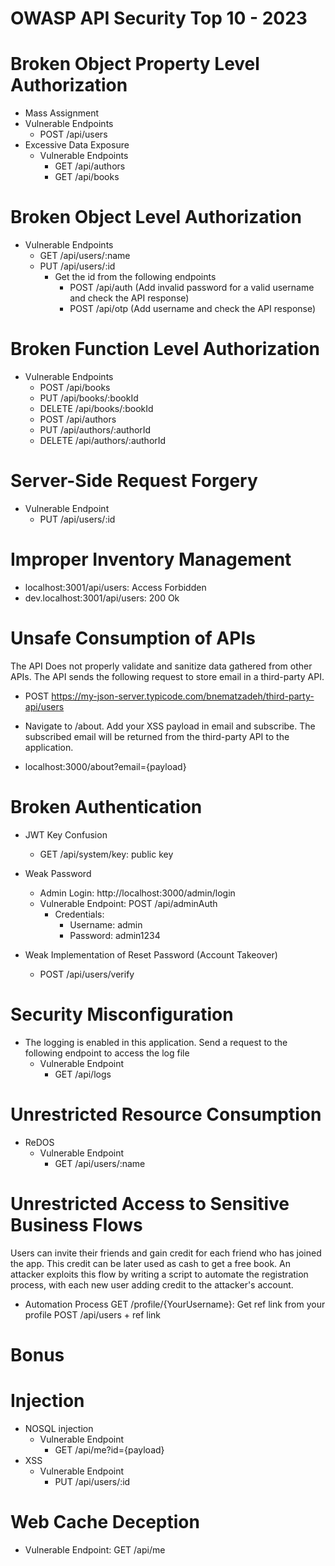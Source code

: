  # OWASP API Security Top 10 - 2023

# Broken Object Property Level Authorization

 - Mass Assignment
  - Vulnerable Endpoints
    - POST /api/users
- Excessive Data Exposure
  - Vulnerable Endpoints
    - GET /api/authors
    - GET /api/books

# Broken Object Level Authorization

- Vulnerable Endpoints
  - GET /api/users/:name
  - PUT /api/users/:id
    - Get the id from the following endpoints
      - POST /api/auth (Add invalid password for a valid username and check the API response)
      - POST /api/otp (Add username and check the API response)

# Broken Function Level Authorization

- Vulnerable Endpoints
  - POST /api/books
  - PUT /api/books/:bookId
  - DELETE /api/books/:bookId
  - POST /api/authors
  - PUT /api/authors/:authorId
  - DELETE /api/authors/:authorId

# Server-Side Request Forgery

- Vulnerable Endpoint
  - PUT /api/users/:id

# Improper Inventory Management

- localhost:3001/api/users: Access Forbidden
- dev.localhost:3001/api/users: 200 Ok

# Unsafe Consumption of APIs

The API Does not properly validate and sanitize data gathered from other APIs. The API sends the following request to store email in a third-party API.

- POST https://my-json-server.typicode.com/bnematzadeh/third-party-api/users

- Navigate to /about. Add your XSS payload in email and subscribe. The subscribed email will be returned from the third-party API to the application.

- localhost:3000/about?email={payload}

# Broken Authentication

- JWT Key Confusion

  - GET /api/system/key: public key

- Weak Password
  - Admin Login: http://localhost:3000/admin/login
  - Vulnerable Endpoint: POST /api/adminAuth
    - Credentials:
      - Username: admin
      - Password: admin1234
- Weak Implementation of Reset Password (Account Takeover)
  - POST /api/users/verify

# Security Misconfiguration

- The logging is enabled in this application. Send a request to the following endpoint to access the log file
  - Vulnerable Endpoint
    - GET /api/logs

# Unrestricted Resource Consumption

- ReDOS
  - Vulnerable Endpoint
    - GET /api/users/:name

# Unrestricted Access to Sensitive Business Flows

Users can invite their friends and gain credit for each friend who has joined the app. This credit can be later used as cash to get a free book. An attacker exploits this flow by writing a script to automate the registration process, with each new user adding credit to the attacker's account.

- Automation Process
  GET /profile/{YourUsername}: Get ref link from your profile
  POST /api/users + ref link

# Bonus

# Injection

- NOSQL injection
  - Vulnerable Endpoint
    - GET /api/me?id={payload}
- XSS
  - Vulnerable Endpoint
    - PUT /api/users/:id

# Web Cache Deception

- Vulnerable Endpoint: GET /api/me

